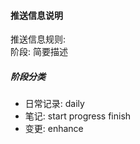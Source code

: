 #### 推送信息说明
推送信息规则:  
阶段: 简要描述  

##### 阶段分类
* 日常记录: daily
* 笔记: start progress finish
* 变更: enhance
